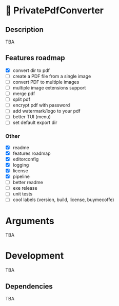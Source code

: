 # 🔎 PrivatePdfConverter

## Description

TBA

## Features roadmap

- [x] convert dir to pdf
- [ ] create a PDF file from a single image
- [ ] convert PDF to multiple images
- [ ] multiple image extensions support
- [ ] merge pdf
- [ ] split pdf
- [ ] encrypt pdf with password
- [ ] add watermark/logo to your pdf
- [ ] better TUI (menu)
- [ ] set default export dir

### Other

- [x] readme
- [x] features roadmap
- [x] editorconfig
- [x] logging
- [x] license
- [x] pipeline
- [ ] better readme
- [ ] exe release
- [ ] unit tests
- [ ] cool labels (version, build, license, buymecoffe)

# Arguments

TBA

# Development

TBA

## Dependencies

TBA
